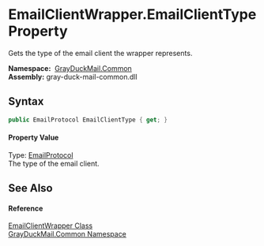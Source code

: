 EmailClientWrapper.EmailClientType Property
===========================================
Gets the type of the email client the wrapper represents.

  **Namespace:**  [GrayDuckMail.Common][1]  
  **Assembly:** gray-duck-mail-common.dll

Syntax
------

```csharp
public EmailProtocol EmailClientType { get; }
```

#### Property Value
Type: [EmailProtocol][2]  
 The type of the email client. 

See Also
--------

#### Reference
[EmailClientWrapper Class][3]  
[GrayDuckMail.Common Namespace][1]  

[1]: ../README.md
[2]: ../EmailProtocol/README.md
[3]: README.md